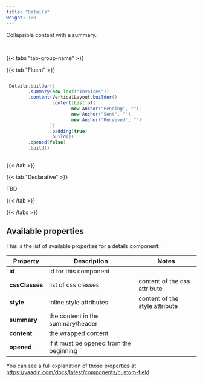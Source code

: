 ```yaml
---
title: "Details"
weight: 100
---
```



Collapsible content with a summary.

<div style="display: flex; align-items: center; justify-content: center; width: 100%; margin-bottom: 30px;">
  <mateu-component id="componente" style="width: unset;"></mateu-component>
</div>

<script>

  const component = {
  "type": "ClientSide",
  "metadata": {
    "type": "Details",
    "summary": {
      "type": "ClientSide",
      "metadata": {
        "type": "Text",
        "container": "div",
        "text": "Invoices"
      },
      "id": "fieldId"
    },
    "content": {
      "type": "ClientSide",
      "children": [
        {
          "type": "ClientSide",
          "metadata": {
            "type": "Anchor",
            "text": "Pending"
          },
          "id": "fieldId"
        },
        {
          "type": "ClientSide",
          "metadata": {
            "type": "Anchor",
            "text": "Sent"
          },
          "id": "fieldId"
        },
        {
          "type": "ClientSide",
          "metadata": {
            "type": "Anchor",
            "text": "Received"
          },
          "id": "fieldId"
        }
      ],
      "metadata": {
        "type": "VerticalLayout",
        "spacing": false,
        "padding": true,
        "margin": false,
        "wrap": false,
        "fullWidth": false
      }
    },
    "opened": false
  },
  "id": "fieldId"
};

    document.getElementById('componente').component = component;

</script>

{{< tabs "tab-group-name" >}}

{{< tab "Fluent" >}}

```java

 Details.builder()
        .summary(new Text("Invoices"))
        .content(VerticalLayout.builder()
                .content(List.of(
                        new Anchor("Pending", ""),
                        new Anchor("Sent", ""),
                        new Anchor("Received", "")
                ))
                .padding(true)
                .build())
        .opened(false)
        .build()
 
```

{{< /tab >}}

{{< tab "Declarative" >}}

TBD

{{< /tab >}}

{{< /tabs >}}


## Available properties

This is the list of available properties for a details component:

| Property       | Description                             | Notes                          |
|----------------|-----------------------------------------|--------------------------------|
| **id**         | id for this component                   |                                |
| **cssClasses** | list of css classes                     | content of the css attribute   |
| **style**      | inline style attributes                 | content of the style attribute |
| **summary**    | the content in the summary/header       |                                |
| **content**    | the wrapped content                     |                                |
| **opened**     | if it must be opened from the beginning |                                |



You can see a full explanation of those properties at https://vaadin.com/docs/latest/components/custom-field





